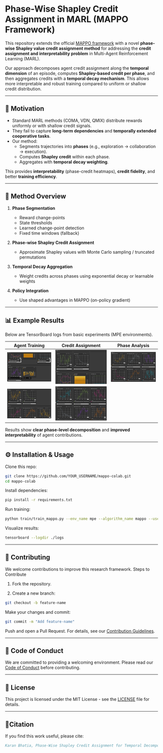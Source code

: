 # Phase-Wise Shapley Credit Assignment in MARL (MAPPO Framework)

This repository extends the official [MAPPO framework](https://github.com/marlbenchmark/on-policy) with a novel **phase-wise Shapley value credit assignment method** for addressing the **credit assignment and interpretability problem** in Multi-Agent Reinforcement Learning (MARL).  

Our approach decomposes agent credit assignment along the **temporal dimension** of an episode, computes **Shapley-based credit per phase**, and then aggregates credits with a **temporal decay mechanism**. This allows more interpretable and robust training compared to uniform or shallow credit distribution.

---

## 🚀 Motivation

- Standard MARL methods (COMA, VDN, QMIX) distribute rewards uniformly or with shallow credit signals.  
- They fail to capture **long-term dependencies** and **temporally extended cooperative tasks**.  
- Our method:  
  - Segments trajectories into **phases** (e.g., exploration → collaboration → execution).  
  - Computes **Shapley credit** within each phase.  
  - Aggregates with **temporal decay weighting**.  

This provides **interpretability** (phase-credit heatmaps), **credit fidelity**, and better **training efficiency**.

---

## 📖 Method Overview

1. **Phase Segmentation**
   - Reward change-points  
   - State thresholds  
   - Learned change-point detection  
   - Fixed time windows (fallback)  

2. **Phase-wise Shapley Credit Assignment**
   - Approximate Shapley values with Monte Carlo sampling / truncated permutations  

3. **Temporal Decay Aggregation**
   - Weight credits across phases using exponential decay or learnable weights  

4. **Policy Integration**
   - Use shaped advantages in MAPPO (on-policy gradient)  

---

## 📊 Example Results

Below are TensorBoard logs from basic experiments (MPE environments).  

| Agent Training | Credit Assignment | Phase Analysis |
|----------------|------------------|----------------|
| ![agent0](result/shap_log1.png) | ![credit](result/shap_log2.png) | ![phases](result/shap_log3.png) |
| ![agent1](result/shap_log5.png) | ![agent2](result/shap_log6.png) |   |

Results show **clear phase-level decomposition** and **improved interpretability** of agent contributions.

---

## ⚙️ Installation & Usage

Clone this repo:
```bash
git clone https://github.com/YOUR_USERNAME/mappo-colab.git
cd mappo-colab
```
Install dependencies:
```bash
pip install -r requirements.txt
```
Run training:
```bash
python train/train_mappo.py --env_name mpe --algorithm_name mappo --use_phasewise_shapley
```

Visualize results:
```bash
tensorboard --logdir ./logs
```
---

## 🤝 Contributing

We welcome contributions to improve this research framework.
Steps to Contribute

1. Fork the repository.

2. Create a new branch:
```bash
git checkout -b feature-name
```

Make your changes and commit:
```bash
git commit -m "Add feature-name"
```

Push and open a Pull Request.
For details, see our [Contribution Guidelines](CONTRIBUTING.md).

---
## 📜 Code of Conduct
We are committed to providing a welcoming environment.
Please read our [Code of Conduct](CODE_OF_CONDUCT.md) before contributing.

 ---
## 📜 License
This project is licensed under the MIT License - see the [LICENSE](LICENSE) file for details.

---
## 📑Citation
If you find this work useful, please cite:
```bibtex
Karan Bhatia, Phase-Wise Shapley Credit Assignment for Temporal Decomposition in Multi-Agent Reinforcement Learning, 2025.
```
